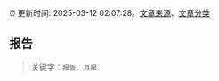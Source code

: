 :alarm_clock: 更新时间: 2025-03-12 02:07:28。[文章来源](/README.md)、[文章分类](/TAGS.md)

## 报告


> 关键字：`报告`、`月报`



